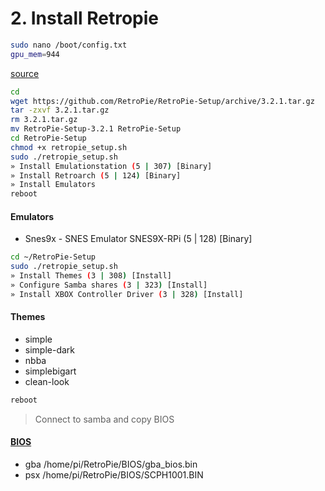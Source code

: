# 2. Install Retropie

```bash
sudo nano /boot/config.txt
gpu_mem=944
```

[source](https://www.raspberrypi.org/documentation/configuration/config-txt.md)

```bash
cd
wget https://github.com/RetroPie/RetroPie-Setup/archive/3.2.1.tar.gz
tar -zxvf 3.2.1.tar.gz
rm 3.2.1.tar.gz
mv RetroPie-Setup-3.2.1 RetroPie-Setup
cd RetroPie-Setup
chmod +x retropie_setup.sh
sudo ./retropie_setup.sh
» Install Emulationstation (5 | 307) [Binary]
» Install Retroarch (5 | 124) [Binary]
» Install Emulators
reboot
```

#### Emulators

- Snes9x - SNES Emulator SNES9X-RPi (5 | 128) [Binary]

```bash
cd ~/RetroPie-Setup
sudo ./retropie_setup.sh
» Install Themes (3 | 308) [Install]
» Configure Samba shares (3 | 323) [Install]
» Install XBOX Controller Driver (3 | 328) [Install]
```
 
#### Themes

- simple
- simple-dark
- nbba
- simplebigart
- clean-look

```bash
reboot
```

> Connect to samba and copy BIOS

#### [BIOS](https://github.com/RetroPie/RetroPie-Setup/wiki/BIOS-setup-for-RetroPie)

- gba /home/pi/RetroPie/BIOS/gba_bios.bin
- psx /home/pi/RetroPie/BIOS/SCPH1001.BIN
